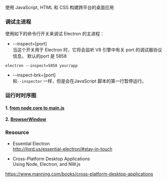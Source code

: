 
使用 JavaScript, HTML 和 CSS 构建跨平台的桌面应用  

### 调试主进程
使用如下的命令行开关来调试 Electron 的主进程：

- --inspect=[port]  
当这个开关用于 Electron 时，它将会监听 V8 引擎中有关 port 的调试器协议信息。 默认的port 是 5858

```electron --inspect=5858 your/app```

- --inspect-brk=[port]  
和`--inspector` 一样，但是会在JavaScript 脚本的第一行暂停运行。


### 运行时时序图

#### 1. [from node core to main.js](sequences/README.md)

#### 2. [BrowserWindow](sequences/README.md)

### Resource

- Essential Electron  
http://jlord.us/essential-electron/#stay-in-touch  

- Cross-Platform Desktop Applications  
Using Node, Electron, and NW.js  

https://www.manning.com/books/cross-platform-desktop-applications


